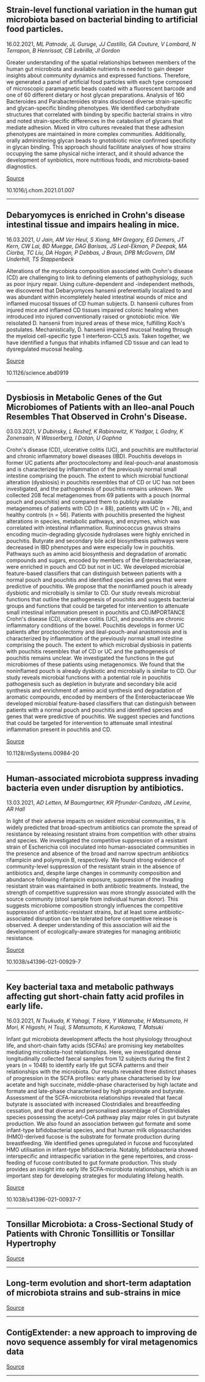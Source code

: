 ## Strain-level functional variation in the human gut microbiota based on bacterial binding to artificial food particles.
 16.02.2021, _ML Patnode, JL Guruge, JJ Castillo, GA Couture, V Lombard, N Terrapon, B Henrissat, CB Lebrilla, JI Gordon_


Greater understanding of the spatial relationships between members of the human gut microbiota and available nutrients is needed to gain deeper insights about community dynamics and expressed functions. Therefore, we generated a panel of artificial food particles with each type composed of microscopic paramagnetic beads coated with a fluorescent barcode and one of 60 different dietary or host glycan preparations. Analysis of 160 Bacteroides and Parabacteroides strains disclosed diverse strain-specific and glycan-specific binding phenotypes. We identified carbohydrate structures that correlated with binding by specific bacterial strains in vitro and noted strain-specific differences in the catabolism of glycans that mediate adhesion. Mixed in vitro cultures revealed that these adhesion phenotypes are maintained in more complex communities. Additionally, orally administering glycan beads to gnotobiotic mice confirmed specificity in glycan binding. This approach should facilitate analyses of how strains occupying the same physical niche interact, and it should advance the development of synbiotics, more nutritious foods, and microbiota-based diagnostics.

[Source](https://www.cell.com/cell-host-microbe/fulltext/S1931-3128(21)00037-8)

10.1016/j.chom.2021.01.007

---

## Debaryomyces is enriched in Crohn's disease intestinal tissue and impairs healing in mice.
 16.03.2021, _U Jain, AM Ver Heul, S Xiong, MH Gregory, EG Demers, JT Kern, CW Lai, BD Muegge, DAG Barisas, JS Leal-Ekman, P Deepak, MA Ciorba, TC Liu, DA Hogan, P Debbas, J Braun, DPB McGovern, DM Underhill, TS Stappenbeck_


Alterations of the mycobiota composition associated with Crohn's disease (CD) are challenging to link to defining elements of pathophysiology, such as poor injury repair. Using culture-dependent and -independent methods, we discovered that Debaryomyces hansenii preferentially localized to and was abundant within incompletely healed intestinal wounds of mice and inflamed mucosal tissues of CD human subjects. D. hansenii cultures from injured mice and inflamed CD tissues impaired colonic healing when introduced into injured conventionally raised or gnotobiotic mice. We reisolated D. hansenii from injured areas of these mice, fulfilling Koch's postulates. Mechanistically, D. hansenii impaired mucosal healing through the myeloid cell-specific type 1 interferon-CCL5 axis. Taken together, we have identified a fungus that inhabits inflamed CD tissue and can lead to dysregulated mucosal healing.

[Source](https://science.sciencemag.org/content/371/6534/1154)

10.1126/science.abd0919

---

## Dysbiosis in Metabolic Genes of the Gut Microbiomes of Patients with an Ileo-anal Pouch Resembles That Observed in Crohn's Disease.
 03.03.2021, _V Dubinsky, L Reshef, K Rabinowitz, K Yadgar, L Godny, K Zonensain, N Wasserberg, I Dotan, U Gophna_


Crohn's disease (CD), ulcerative colitis (UC), and pouchitis are multifactorial and chronic inflammatory bowel diseases (IBD). Pouchitis develops in former UC patients after proctocolectomy and ileal-pouch-anal anastomosis and is characterized by inflammation of the previously normal small intestine comprising the pouch. The extent to which microbial functional alteration (dysbiosis) in pouchitis resembles that of CD or UC has not been investigated, and the pathogenesis of pouchitis remains unknown. We collected 208 fecal metagenomes from 69 patients with a pouch (normal pouch and pouchitis) and compared them to publicly available metagenomes of patients with CD (n = 88), patients with UC (n = 76), and healthy controls (n = 56). Patients with pouchitis presented the highest alterations in species, metabolic pathways, and enzymes, which was correlated with intestinal inflammation. Ruminococcus gnavus strains encoding mucin-degrading glycoside hydrolases were highly enriched in pouchitis. Butyrate and secondary bile acid biosynthesis pathways were decreased in IBD phenotypes and were especially low in pouchitis. Pathways such as amino acid biosynthesis and degradation of aromatic compounds and sugars, encoded by members of the Enterobacteriaceae, were enriched in pouch and CD but not in UC. We developed microbial feature-based classifiers that can distinguish between patients with a normal pouch and pouchitis and identified species and genes that were predictive of pouchitis. We propose that the noninflamed pouch is already dysbiotic and microbially is similar to CD. Our study reveals microbial functions that outline the pathogenesis of pouchitis and suggests bacterial groups and functions that could be targeted for intervention to attenuate small intestinal inflammation present in pouchitis and CD.IMPORTANCE Crohn's disease (CD), ulcerative colitis (UC), and pouchitis are chronic inflammatory conditions of the bowel. Pouchitis develops in former UC patients after proctocolectomy and ileal-pouch-anal anastomosis and is characterized by inflammation of the previously normal small intestine comprising the pouch. The extent to which microbial dysbiosis in patients with pouchitis resembles that of CD or UC and the pathogenesis of pouchitis remains unclear. We investigated the functions in the gut microbiomes of these patients using metagenomics. We found that the noninflamed pouch is already dysbiotic and microbially is similar to CD. Our study reveals microbial functions with a potential role in pouchitis pathogenesis such as depletion in butyrate and secondary bile acid synthesis and enrichment of amino acid synthesis and degradation of aromatic compounds, encoded by members of the Enterobacteriaceae We developed microbial feature-based classifiers that can distinguish between patients with a normal pouch and pouchitis and identified species and genes that were predictive of pouchitis. We suggest species and functions that could be targeted for intervention to attenuate small intestinal inflammation present in pouchitis and CD.

[Source](https://msystems.asm.org/content/6/2/e00984-20)

10.1128/mSystems.00984-20

---

## Human-associated microbiota suppress invading bacteria even under disruption by antibiotics.
 13.03.2021, _AD Letten, M Baumgartner, KR Pfrunder-Cardozo, JM Levine, AR Hall_


In light of their adverse impacts on resident microbial communities, it is widely predicted that broad-spectrum antibiotics can promote the spread of resistance by releasing resistant strains from competition with other strains and species. We investigated the competitive suppression of a resistant strain of Escherichia coli inoculated into human-associated communities in the presence and absence of the broad and narrow spectrum antibiotics rifampicin and polymyxin B, respectively. We found strong evidence of community-level suppression of the resistant strain in the absence of antibiotics and, despite large changes in community composition and abundance following rifampicin exposure, suppression of the invading resistant strain was maintained in both antibiotic treatments. Instead, the strength of competitive suppression was more strongly associated with the source community (stool sample from individual human donor). This suggests microbiome composition strongly influences the competitive suppression of antibiotic-resistant strains, but at least some antibiotic-associated disruption can be tolerated before competitive release is observed. A deeper understanding of this association will aid the development of ecologically-aware strategies for managing antibiotic resistance.

[Source](https://www.nature.com/articles/s41396-021-00929-7)

10.1038/s41396-021-00929-7

---

## Key bacterial taxa and metabolic pathways affecting gut short-chain fatty acid profiles in early life.
 16.03.2021, _N Tsukuda, K Yahagi, T Hara, Y Watanabe, H Matsumoto, H Mori, K Higashi, H Tsuji, S Matsumoto, K Kurokawa, T Matsuki_


Infant gut microbiota development affects the host physiology throughout life, and short-chain fatty acids (SCFAs) are promising key metabolites mediating microbiota-host relationships. Here, we investigated dense longitudinally collected faecal samples from 12 subjects during the first 2 years (n = 1048) to identify early life gut SCFA patterns and their relationships with the microbiota. Our results revealed three distinct phases of progression in the SCFA profiles: early phase characterised by low acetate and high succinate, middle-phase characterised by high lactate and formate and late-phase characterised by high propionate and butyrate. Assessment of the SCFA-microbiota relationships revealed that faecal butyrate is associated with increased Clostridiales and breastfeeding cessation, and that diverse and personalised assemblage of Clostridiales species possessing the acetyl-CoA pathway play major roles in gut butyrate production. We also found an association between gut formate and some infant-type bifidobacterial species, and that human milk oligosaccharides (HMO)-derived fucose is the substrate for formate production during breastfeeding. We identified genes upregulated in fucose and fucosylated HMO utilisation in infant-type bifidobacteria. Notably, bifidobacteria showed interspecific and intraspecific variation in the gene repertoires, and cross-feeding of fucose contributed to gut formate production. This study provides an insight into early life SCFA-microbiota relationships, which is an important step for developing strategies for modulating lifelong health.

[Source](https://www.nature.com/articles/s41396-021-00937-7)

10.1038/s41396-021-00937-7

---

## Tonsillar Microbiota: a Cross-Sectional Study of Patients with Chronic Tonsillitis or Tonsillar Hypertrophy

[Source](https://msystems.asm.org/content/6/2/e01302-20)

---

## Long-term evolution and short-term adaptation of microbiota strains and sub-strains in mice

[Source](https://www.sciencedirect.com/science/article/abs/pii/S1931312821000470)

---

## ContigExtender: a new approach to improving de novo sequence assembly for viral metagenomics data

[Source](https://bmcbioinformatics.biomedcentral.com/articles/10.1186/s12859-021-04038-2)

---

